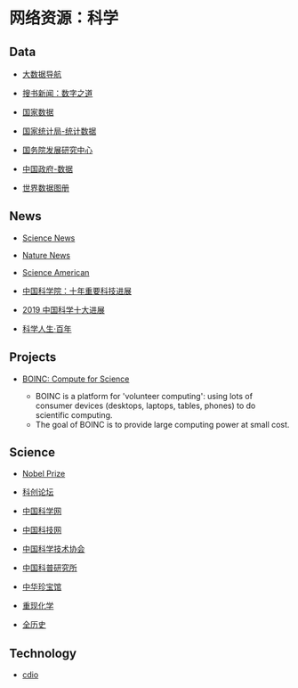 # 网络资源：科学

## Data

- [大数据导航][d1]
- [搜书新闻：数字之道][d2]
- [国家数据][d3]
- [国家统计局-统计数据][d4]
- [国务院发展研究中心][d5]
- [中国政府-数据][d6]
- [世界数据图册][d7]

  [d1]: http://hao.199it.com/
  [d2]: http://news.sohu.com/matrix/
  [d3]: http://data.stats.gov.cn/index.htm
  [d4]: http://www.stats.gov.cn/tjsj/
  [d5]: https://www.drc.gov.cn/index.html
  [d6]: http://www.gov.cn/shuju/index.htm
  [d7]: https://cn.knoema.com/atlas

## News

- [Science News][n1]
- [Nature News][n2]
- [Science American][n3]
- [中国科学院：十年重要科技进展][n4]
- [2019 中国科学十大进展][n5]
- [科学人生·百年][n6]

  [n1]: https://www.sciencemag.org/news/latest-news
  [n2]: https://www.nature.com/news
  [n3]: https://www.scientificamerican.com/
  [n4]: https://www.cas.cn/zt/kjzt/cas10years/
  [n5]: http://www.bulletin.cas.cn/zhuanti2019/ch/index.aspx
  [n6]: http://kxrsbn.casad.cas.cn/

## Projects

- [BOINC: Compute for Science][p1]
  - BOINC is a platform for 'volunteer computing': using lots of consumer devices (desktops, laptops, tables, phones) to do scientific computing.
  - The goal of BOINC is to provide large computing power at small cost.

  [p1]: https://boinc.berkeley.edu/index.php

## Science

- [Nobel Prize][s1]
- [科创论坛][s2]
- [中国科学网][s3]
- [中国科技网][s4]
- [中国科学技术协会][s5]
- [中国科普研究所][s6]
- [中华珍宝馆][s7]
- [重现化学][s8]
- [全历史][s9]

  [s1]: https://www.nobelprize.org/
  [s2]: https://www.kechuang.org/
  [s3]: http://www.sciencenet.cn/
  [s4]: http://www.stdaily.com/
  [s5]: https://www.cast.org.cn/col/col11/index.html
  [s6]: https://www.crsp.org.cn/index.html
  [s7]: http://www.ltfc.net/
  [s8]: https://www.envisioningchemistry.cn/
  [s9]: https://www.allhistory.com/

## Technology

- [cdio][t1]

  [t1]: http://www.cdio.org/
